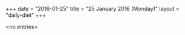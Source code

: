 +++
date = "2016-01-25"
title = "25 January 2016 (Monday)"
layout = "daily-diet"
+++

\<no entries\>